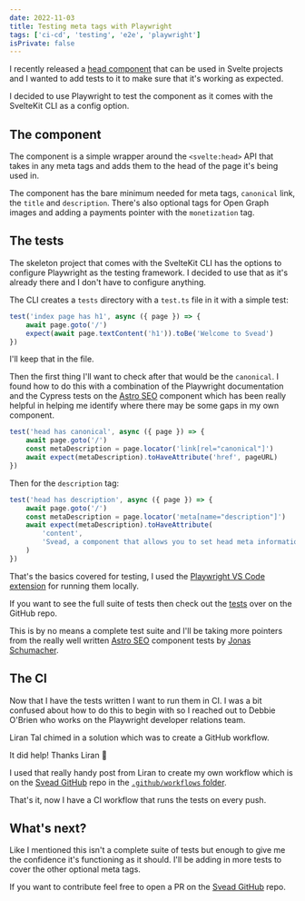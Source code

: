 ```yaml
---
date: 2022-11-03
title: Testing meta tags with Playwright
tags: ['ci-cd', 'testing', 'e2e', 'playwright']
isPrivate: false
---
```


<script>
  import { Tweet } from 'sveltekit-embed'
</script>

I recently released a [head component] that can be used in Svelte projects
and I wanted to add tests to it to make sure that it's working as expected.

I decided to use Playwright to test the component as it comes with the
SvelteKit CLI as a config option.

## The component

The component is a simple wrapper around the `<svelte:head>` API that
takes in any meta tags and adds them to the head of the page it's
being used in.

The component has the bare minimum needed for meta tags, `canonical`
link, the `title` and `description`. There's also optional tags for
Open Graph images and adding a payments pointer with the
`monetization` tag.

## The tests

The skeleton project that comes with the SvelteKit CLI has the options
to configure Playwright as the testing framework. I decided to use
that as it's already there and I don't have to configure anything.

The CLI creates a `tests` directory with a `test.ts` file in it with a
simple test:

```ts
test('index page has h1', async ({ page }) => {
	await page.goto('/')
	expect(await page.textContent('h1')).toBe('Welcome to Svead')
})
```

I'll keep that in the file.

Then the first thing I'll want to check after that would be the
`canonical`. I found how to do this with a combination of the
Playwright documentation and the Cypress tests on the [Astro SEO] component
which has been really helpful in helping me identify where there may be
some gaps in my own component.

```ts
test('head has canonical', async ({ page }) => {
	await page.goto('/')
	const metaDescription = page.locator('link[rel="canonical"]')
	await expect(metaDescription).toHaveAttribute('href', pageURL)
})
```

Then for the `description` tag:

```ts
test('head has description', async ({ page }) => {
	await page.goto('/')
	const metaDescription = page.locator('meta[name="description"]')
	await expect(metaDescription).toHaveAttribute(
		'content',
		'Svead, a component that allows you to set head meta information.',
	)
})
```

That's the basics covered for testing, I used the [Playwright VS Code
extension] for running them locally.

If you want to see the full suite of tests then check out the [tests]
over on the GitHub repo.

This is by no means a complete test suite and I'll be taking more
pointers from the really well written [Astro SEO] component tests by [Jonas
Schumacher].

## The CI

Now that I have the tests written I want to run them in CI. I was a
bit confused about how to do this to begin with so I reached out to
Debbie O'Brien who works on the Playwright developer relations team.

<Tweet tweetLink="spences10/status/1586041756751081472" />

Liran Tal chimed in a solution which was to create a GitHub workflow.

<Tweet tweetLink="liran_tal/status/1586072458171650048" />

It did help! Thanks Liran 🙏

I used that really handy post from Liran to create my own workflow
which is on the [Svead GitHub] repo in the [`.github/workflows`
folder].

That's it, now I have a CI workflow that runs the tests on every push.

## What's next?

Like I mentioned this isn't a complete suite of tests but enough to
give me the confidence it's functioning as it should. I'll be adding
in more tests to cover the other optional meta tags.

If you want to contribute feel free to open a PR on the [Svead
GitHub] repo.

<!-- Links -->

[head component]: https://github.com/spences10/svead
[astro seo]: https://github.com/jonasmerlin/astro-seo/
[playwright vs code extension]:
	https://marketplace.visualstudio.com/items?itemName=ms-playwright.playwright
[tests]: https://github.com/spences10/svead/blob/main/tests/test.ts
[jonas schumacher]: https://github.com/jonasmerlin
[svead github]: https://github.com/spences10/svead
[`.github/workflows` folder]:
	https://github.com/spences10/svead/blob/main/.github/workflows/e2e-ci.yml
